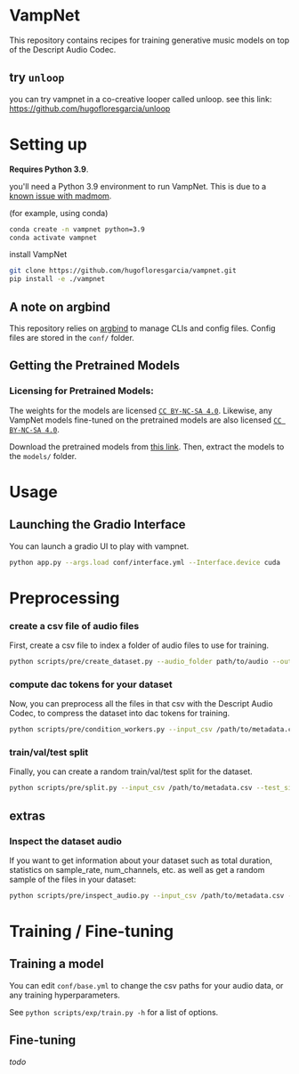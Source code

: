 # VampNet

This repository contains recipes for training generative music models on top of the Descript Audio Codec.

## try `unloop`
you can try vampnet in a co-creative looper called unloop. see this link: https://github.com/hugofloresgarcia/unloop

# Setting up

**Requires Python 3.9**. 

you'll need a Python 3.9 environment to run VampNet. This is due to a [known issue with madmom](https://github.com/hugofloresgarcia/vampnet/issues/15). 

(for example, using conda)
```bash
conda create -n vampnet python=3.9
conda activate vampnet
```


install VampNet

```bash
git clone https://github.com/hugofloresgarcia/vampnet.git
pip install -e ./vampnet
```

## A note on argbind
This repository relies on [argbind](https://github.com/pseeth/argbind) to manage CLIs and config files.
Config files are stored in the `conf/` folder.

## Getting the Pretrained Models

### Licensing for Pretrained Models: 
The weights for the models are licensed [`CC BY-NC-SA 4.0`](https://creativecommons.org/licenses/by-nc-sa/4.0/deed.ml). Likewise, any VampNet models fine-tuned on the pretrained models are also licensed [`CC BY-NC-SA 4.0`](https://creativecommons.org/licenses/by-nc-sa/4.0/deed.ml).

Download the pretrained models from [this link](https://zenodo.org/record/8136629). Then, extract the models to the `models/` folder. 


# Usage

## Launching the Gradio Interface
You can launch a gradio UI to play with vampnet. 

```bash
python app.py --args.load conf/interface.yml --Interface.device cuda
```

# Preprocessing

### create a csv file of audio files
First, create a csv file to index a folder of audio files to use for training. 
```bash
python scripts/pre/create_dataset.py --audio_folder path/to/audio --output_file path/to/metadata.csv
```

### compute dac tokens for your dataset
Now, you can preprocess all the files in that csv with the Descript Audio Codec, to compress the dataset into dac tokens for training. 
```bash
python scripts/pre/condition_workers.py --input_csv /path/to/metadata.csv --output_folder /path/to/codec/files --conditioner_name "dac"
```

### train/val/test split
Finally, you can create a random train/val/test split for the dataset.
```bash
python scripts/pre/split.py --input_csv /path/to/metadata.csv --test_size 0.1 --val_size 0.1 --seed 123
```

## extras

### Inspect the dataset audio
If you want to get information about your dataset such as total duration, statistics on sample_rate, num_channels, etc. as well as get a random sample of the files in your dataset:
```bash
python scripts/pre/inspect_audio.py --input_csv /path/to/metadata.csv --output_dir /path/to/artifacts/folder --sample_files 100
```

# Training / Fine-tuning 

## Training a model

You can edit `conf/base.yml` to change the csv paths for your audio data, or any training hyperparameters. 

See `python scripts/exp/train.py -h` for a list of options.

## Fine-tuning
*todo*
